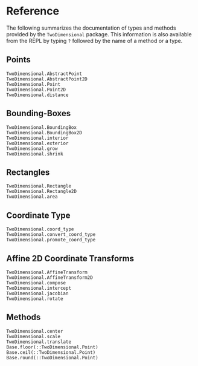 # Reference

The following summarizes the documentation of types and methods provided by the
`TwoDimensional` package.  This information is also available from the REPL by
typing `?` followed by the name of a method or a type.


## Points

```@docs
TwoDimensional.AbstractPoint
TwoDimensional.AbstractPoint2D
TwoDimensional.Point
TwoDimensional.Point2D
TwoDimensional.distance
```

## Bounding-Boxes

```@docs
TwoDimensional.BoundingBox
TwoDimensional.BoundingBox2D
TwoDimensional.interior
TwoDimensional.exterior
TwoDimensional.grow
TwoDimensional.shrink
```

## Rectangles

```@docs
TwoDimensional.Rectangle
TwoDimensional.Rectangle2D
TwoDimensional.area
```

## Coordinate Type

```@docs
TwoDimensional.coord_type
TwoDimensional.convert_coord_type
TwoDimensional.promote_coord_type
```

## Affine 2D Coordinate Transforms

```@docs
TwoDimensional.AffineTransform
TwoDimensional.AffineTransform2D
TwoDimensional.compose
TwoDimensional.intercept
TwoDimensional.jacobian
TwoDimensional.rotate
```

## Methods

```@docs
TwoDimensional.center
TwoDimensional.scale
TwoDimensional.translate
Base.floor(::TwoDimensional.Point)
Base.ceil(::TwoDimensional.Point)
Base.round(::TwoDimensional.Point)
```
